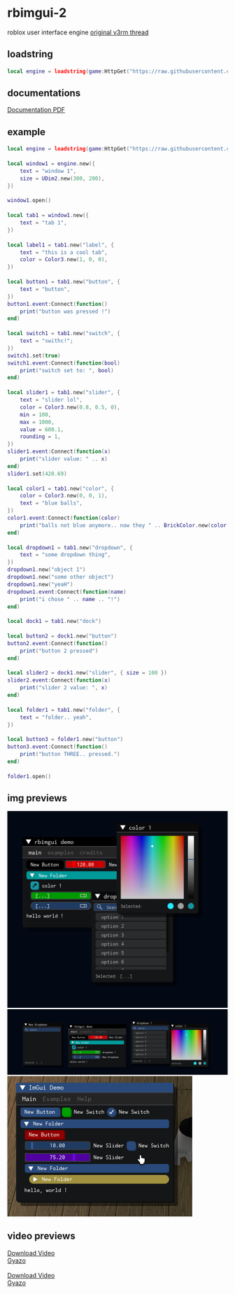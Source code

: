 # rbimgui-2
roblox user interface engine
[original v3rm thread](https://v3rmillion.net/showthread.php?tid=1190044)
## loadstring
```lua
local engine = loadstring(game:HttpGet("https://raw.githubusercontent.com/Singularity5490/rbimgui-2/main/rbimgui-2.lua"))()
```
## documentations
[Documentation PDF](https://github.com/cens6r/robloxscripts/blob/main/scripts/ui-libs/rbimgui-2/rbimgui-2-docs.pdf)

## example
```lua
local engine = loadstring(game:HttpGet("https://raw.githubusercontent.com/Singularity5490/rbimgui-2/main/rbimgui-2.lua"))()

local window1 = engine.new({
    text = "window 1",
    size = UDim2.new(300, 200),
})

window1.open()

local tab1 = window1.new({
    text = "tab 1",
})

local label1 = tab1.new("label", {
    text = "this is a cool tab",
    color = Color3.new(1, 0, 0),
})

local button1 = tab1.new("button", {
    text = "button",
})
button1.event:Connect(function()
    print("button was pressed !")
end)

local switch1 = tab1.new("switch", {
    text = "swithc!";
})
switch1.set(true)
switch1.event:Connect(function(bool)
    print("switch set to: ", bool)
end)

local slider1 = tab1.new("slider", {
    text = "slider lol",
    color = Color3.new(0.8, 0.5, 0),
    min = 100,
    max = 1000,
    value = 600.1,
    rounding = 1,
})
slider1.event:Connect(function(x)
    print("slider value: " .. x)
end)
slider1.set(420.69)

local color1 = tab1.new("color", {
    color = Color3.new(0, 0, 1),
    text = "blue balls",
})
color1.event:Connect(function(color)
    print("balls not blue anymore.. now they " .. BrickColor.new(color.r, color.g, color.b).Name:lower())
end)

local dropdown1 = tab1.new("dropdown", {
    text = "some dropdown thing",
})
dropdown1.new("object 1")
dropdown1.new("some other object")
dropdown1.new("yeaH")
dropdown1.event:Connect(function(name)
    print("i chose " .. name .. "!")
end)

local dock1 = tab1.new("dock")

local button2 = dock1.new("button")
button2.event:Connect(function()
    print("button 2 pressed")
end)

local slider2 = dock1.new("slider", { size = 100 })
slider2.event:Connect(function(x)
    print("slider 2 value: ", x)
end)

local folder1 = tab1.new("folder", {
    text = "folder.. yeah",
})

local button3 = folder1.new("button")
button3.event:Connect(function()
    print("button THREE.. pressed.")
end)

folder1.open()
```
## img previews
<img src="https://github.com/cens6r/robloxscripts/blob/main/scripts/ui-libs/rbimgui-2/media/iLft2Hl-2631006025%20(1).png">
<br>
<img src="https://github.com/cens6r/robloxscripts/blob/main/scripts/ui-libs/rbimgui-2/media/CbyTtR7-289024873.png">
<br>
<img src="https://github.com/cens6r/robloxscripts/blob/main/scripts/ui-libs/rbimgui-2/media/kc8Ha3Y-3903281707.png?raw=true">

## video previews
<a href="https://github.com/cens6r/robloxscripts/blob/main/scripts/ui-libs/rbimgui-2/media/bbbd861e8316fceb5b092fb46be08f3b.mp4" target="_blank">Download Video</a>
<br>
<a href="https://gyazo.com/bbbd861e8316fceb5b092fb46be08f3b" target="_blank">Gyazo</a>
<br>
<br>
<a href="https://github.com/cens6r/robloxscripts/blob/main/scripts/ui-libs/rbimgui-2/media/6e1eac900c292babacf3a69c8ab0fcbb.mp4" target="_blank">Download Video</a>
    <br>
<a href="https://gyazo.com/6e1eac900c292babacf3a69c8ab0fcbb" target="_blank">Gyazo</a>
